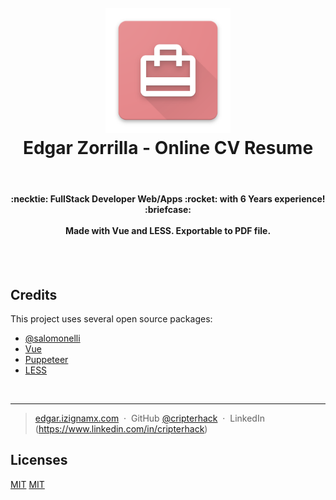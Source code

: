 <h1 align="center">
  <br>
  <a href="https://github.com/salomonelli/best-resume-ever">
  <img src="src/assets/logo.png" alt="Markdownify" width="200"></a>
  <br>
  Edgar Zorrilla - Online CV Resume
  <br>
</h1>
<br>
<h4 align="center">
  :necktie: FullStack Developer Web/Apps :rocket: with 6 Years experience! :briefcase:
  <br><br>
  Made with Vue and LESS.
  Exportable to PDF file.
</h4>

<br>
<br>

## Credits

This project uses several open source packages:

- <a href="https://github.com/salomonelli" target="_blank">@salomonelli</a>
- <a href="https://github.com/vuejs/vue" target="_blank">Vue</a>
- <a href="https://github.com/GoogleChrome/puppeteer" target="_blank">Puppeteer</a>
- <a href="https://github.com/less/less.js" target="_blank">LESS</a>

<br>

---

> [edgar.izignamx.com](https://edgar.izignamx.com) &nbsp;&middot;&nbsp;
> GitHub [@cripterhack]() &nbsp;&middot;&nbsp;
> LinkedIn (https://www.linkedin.com/in/cripterhack)

## Licenses

[MIT](https://github.com/CripterHack/edgar-zorrilla-cv/blob/master/LICENSE)
[MIT](https://github.com/salomonelli/best-resume-ever/blob/master/LICENCE.md)
